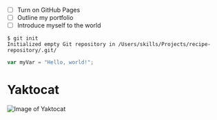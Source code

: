 - [ ] Turn on GitHub Pages
- [ ] Outline my portfolio
- [ ] Introduce myself to the world

```
$ git init
Initialized empty Git repository in /Users/skills/Projects/recipe-repository/.git/
```

``` javascript
var myVar = "Hello, world!";
```

# Yaktocat

![Image of Yaktocat](https://octodex.github.com/images/yaktocat.png)
